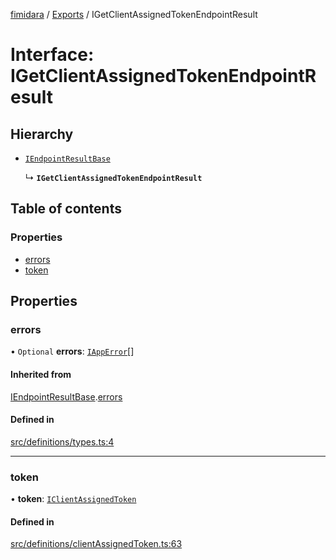 [fimidara](../README.md) / [Exports](../modules.md) / IGetClientAssignedTokenEndpointResult

# Interface: IGetClientAssignedTokenEndpointResult

## Hierarchy

- [`IEndpointResultBase`](IEndpointResultBase.md)

  ↳ **`IGetClientAssignedTokenEndpointResult`**

## Table of contents

### Properties

- [errors](IGetClientAssignedTokenEndpointResult.md#errors)
- [token](IGetClientAssignedTokenEndpointResult.md#token)

## Properties

### errors

• `Optional` **errors**: [`IAppError`](IAppError.md)[]

#### Inherited from

[IEndpointResultBase](IEndpointResultBase.md).[errors](IEndpointResultBase.md#errors)

#### Defined in

[src/definitions/types.ts:4](https://github.com/softkave/files-js/blob/353a07f/src/definitions/types.ts#L4)

___

### token

• **token**: [`IClientAssignedToken`](IClientAssignedToken.md)

#### Defined in

[src/definitions/clientAssignedToken.ts:63](https://github.com/softkave/files-js/blob/353a07f/src/definitions/clientAssignedToken.ts#L63)
